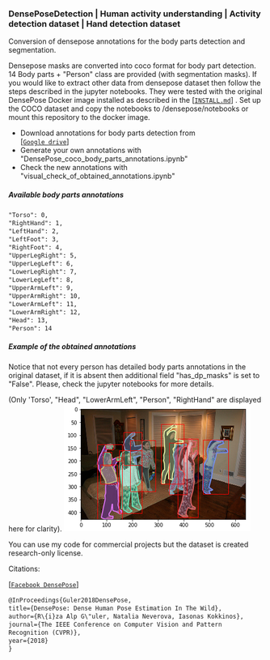 ### DensePoseDetection | Human activity understanding | Activity detection dataset | Hand detection dataset
Conversion of densepose annotations for the body parts detection and segmentation.
 
 Densepose masks are converted into coco format for
 body part detection. 14 Body parts + "Person" class are provided (with segmentation masks).
  If you would like to extract other data from densepose dataset then follow the steps described in the jupyter notebooks.
 They were tested with the original DensePose Docker image installed as described in the 
 [[`INSTALL.md`](https://github.com/facebookresearch/DensePose/blob/master/INSTALL.md)] .
 Set up the COCO dataset and copy the notebooks to /densepose/notebooks or mount this repository to the docker image.
 
 * Download annotations for body parts detection from \
  [[`Google drive`](https://drive.google.com/drive/folders/1JXz_luM5pZDNJjyTotPmOlOL9acV3I7Y?usp=sharing)]
 * Generate your own annotations with "DensePose_coco_body_parts_annotations.ipynb"
 * Check the new annotations with "visual_check_of_obtained_annotations.ipynb"
 
 ##### Available body parts annotations

    "Torso": 0,
    "RightHand": 1,
    "LeftHand": 2,
    "LeftFoot": 3,
    "RightFoot": 4,
    "UpperLegRight": 5,
    "UpperLegLeft": 6,
    "LowerLegRight": 7,
    "LowerLegLeft": 8,
    "UpperArmLeft": 9,
    "UpperArmRight": 10,
    "LowerArmLeft": 11,
    "LowerArmRight": 12,
    "Head": 13,
    "Person": 14
    
 ##### Example of the obtained annotations
  Notice that not every person has detailed body parts annotations in the original dataset, if it is absent then 
  additional field "has_dp_masks" is set to "False". Please, check the jupyter notebooks for more details.
  
  (Only 'Torso', "Head", "LowerArmLeft", "Person", "RightHand" are displayed here for clarity).
  ![`Picture`](body_parts.png)
 
 
 You can use my code for commercial projects but the dataset is created research-only license.  
 
 Citations:
 
 [[`Facebook DensePose`](https://github.com/facebookresearch/DensePose)]
  ```
  @InProceedings{Guler2018DensePose,
  title={DensePose: Dense Human Pose Estimation In The Wild},
  author={R\{i}za Alp G\"uler, Natalia Neverova, Iasonas Kokkinos},
  journal={The IEEE Conference on Computer Vision and Pattern Recognition (CVPR)},
  year={2018}
  }
```
